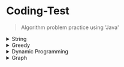# Coding-Test
> Algorithm problem practice using 'Java'

<details>
  <summary>String</summary>
  
  ---
  [> Omok](https://github.com/leeheefull/Algorithms/tree/master/CodingTest/src/string/Omok.java)
  
  [> Pyramid](https://github.com/leeheefull/Algorithms/tree/master/CodingTest/src/string/Pyramid.java)
  
  [> White Blank (baekjoon 1100)](https://github.com/leeheefull/Algorithms/tree/master/CodingTest/src/string/WhiteBlank.java)

  [> CMD (baekjoon 1032)](https://github.com/leeheefull/Algorithms/tree/master/CodingTest/src/string/CMD.java)

  [> Number Of Words (baekjoon 1152)](https://github.com/leeheefull/Algorithms/tree/master/CodingTest/src/string/NumberOfWords.java)

  [> Word Study (baekjoon 1157)](https://github.com/leeheefull/Algorithms/tree/master/CodingTest/src/string/WordStudy.java)

  [> Group Word Checker (baekjoon 1316)](https://github.com/leeheefull/Algorithms/tree/master/CodingTest/src/string/GroupWordChecker.java)

  [> Cannot Hear, See (baekjoon 1764)](https://github.com/leeheefull/Algorithms/tree/master/CodingTest/src/string/CannotHearSee.java)

  [> Right Angle Triangle (baekjoon 2438)](https://github.com/leeheefull/Algorithms/tree/master/CodingTest/src/string/RightAngleTriangle.java)

  [> Number Of Numbers (baekjoon 2577)](https://github.com/leeheefull/Algorithms/tree/master/CodingTest/src/string/NumberOfNumbers.java)

  [> Measure Word Length (baekjoon 2743)](https://github.com/leeheefull/Algorithms/tree/master/CodingTest/src/string/MeasureWordLength.java)
  
  [> Why KMP? (baekjoon 2902)](https://github.com/leeheefull/Algorithms/tree/master/CodingTest/src/string/WhyKMP.java)

  [> Croatia Alphabet (baekjoon 2941)](https://github.com/leeheefull/Algorithms/tree/master/CodingTest/src/string/CroatiaAlphabet.java)

  [> Balanced World (baekjoon 4949)](https://github.com/leeheefull/Algorithms/tree/master/CodingTest/src/string/BalancedWorld.java)
  
  [> OX Quiz (baekjoon 8958)](https://github.com/leeheefull/Algorithms/tree/master/CodingTest/src/string/OXQuiz.java)
  
  [> Parenthesis (baekjoon 9012)](https://github.com/leeheefull/Algorithms/tree/master/CodingTest/src/string/Parenthesis.java)

  [> Zero (baekjoon 10773)](https://github.com/leeheefull/Algorithms/tree/master/CodingTest/src/string/Zero.java)

  [> Read Vertical (baekjoon 10798)](https://github.com/leeheefull/Algorithms/tree/master/CodingTest/src/string/ReadVertical.java)
  
  [> Number Of Alphabet (baekjoon 10808)](https://github.com/leeheefull/Algorithms/tree/master/CodingTest/src/string/NumberOfAlphabet.java)

  [> Find Alphabet (baekjoon 10809)](https://github.com/leeheefull/Algorithms/tree/master/CodingTest/src/string/FindAlphabet.java)

  [> A Plus B (6) (baekjoon 10953)](https://github.com/leeheefull/Algorithms/tree/master/CodingTest/src/string/APlusB6.java)

  [> Check Palindrome (baekjoon 10988)](https://github.com/leeheefull/Algorithms/tree/master/CodingTest/src/string/CheckPalindrome.java)

  [> ROT13 (baekjoon 11655)](https://github.com/leeheefull/Algorithms/tree/master/CodingTest/src/string/ROT13.java)

  [> Suffix Array (baekjoon 11656)](https://github.com/leeheefull/Algorithms/tree/master/CodingTest/src/string/SuffixArray.java)

  [> Same Input, output (2) (baekjoon 11719)](https://github.com/leeheefull/Algorithms/tree/master/CodingTest/src/string/SameInOutput2.java)

  [> Sum Of Numbers (baekjoon 11720)](https://github.com/leeheefull/Algorithms/tree/master/CodingTest/src/string/SumOfNumbers.java)

  [> Break 10 (baekjoon 11721)](https://github.com/leeheefull/Algorithms/tree/master/CodingTest/src/string/Break10.java)

  ---
</details>

<details>
  <summary>Greedy</summary>
  
  ---
  [> Matrix (baekjoon 1080)](https://github.com/leeheefull/Algorithms/tree/master/CodingTest/src/greedy/Matrix.java)
  
  [> Stand In Line (baekjoon 1138)](https://github.com/leeheefull/Algorithms/tree/master/CodingTest/src/greedy/StandInLine.java)
  
  [> Word Math (baekjoon 1339)](https://github.com/leeheefull/Algorithms/tree/master/CodingTest/src/greedy/WordMath.java)

  [> Repairman (baekjoon 1449)](https://github.com/leeheefull/Algorithms/tree/master/CodingTest/src/greedy/Repairman.java)
  
  [> Lost Parenthesis (baekjoon 1541)](https://github.com/leeheefull/Algorithms/tree/master/CodingTest/src/greedy/LostParenthesis.java)
  
  [> Tie Number (baekjoon 1744)](https://github.com/leeheefull/Algorithms/tree/master/CodingTest/src/greedy/TieNumber.java)
  
  [> Sick Knight (baekjoon 1784)](https://github.com/leeheefull/Algorithms/tree/master/CodingTest/src/greedy/SickKnight.java)
  
  [> Meeting Room Allocation (baekjoon 1931)](https://github.com/leeheefull/Algorithms/tree/master/CodingTest/src/greedy/MeetingRoomAllocation.java)
  
  [> New Recruit (baekjoon 1946)](https://github.com/leeheefull/Algorithms/tree/master/CodingTest/src/greedy/NewRecruit.java)
  
  [> Rope (baekjoon 2217)](https://github.com/leeheefull/Algorithms/tree/master/CodingTest/src/greedy/Rope.java)
  
  [> Scales (baekjoon 2437)](https://github.com/leeheefull/Algorithms/tree/master/CodingTest/src/greedy/Scales.java)
  
  [> Exchange (baekjoon 5585)](https://github.com/leeheefull/Algorithms/tree/master/CodingTest/src/greedy/Exchange.java)
  
  [> Microwave Oven (baekjoon 10162)](https://github.com/leeheefull/Algorithms/tree/master/CodingTest/src/greedy/MicrowaveOven.java)
  
  [> Coin 0 (baekjoon 11047)](https://github.com/leeheefull/Algorithms/tree/master/CodingTest/src/greedy/Coin0.java)
  
  [> ATM (baekjoon 11399)](https://github.com/leeheefull/Algorithms/tree/master/CodingTest/src/greedy/ATM.java)
  
  ---
</details>

<details>
  <summary>Dynamic Programming</summary>
  
  ---
  [> Fibonacci Function (baekjoon 1003)](https://github.com/leeheefull/Algorithms/tree/master/CodingTest/src/dynamicProgramming/FibonacciFunction.java)

  [> RGB Distance (baekjoon 1149)](https://github.com/leeheefull/Algorithms/tree/master/CodingTest/src/dynamicProgramming/RGBDistance.java)

  [> Make 1 (baekjoon 1463)](https://github.com/leeheefull/Algorithms/tree/master/CodingTest/src/dynamicProgramming/Make1.java)

  [> Continuous Sum (baekjoon 1912)](https://github.com/leeheefull/Algorithms/tree/master/CodingTest/src/dynamicProgramming/ContinuousSum.java)

  [> Integer Triangle (baekjoon 1932)](https://github.com/leeheefull/Algorithms/tree/master/CodingTest/src/dynamicProgramming/IntegerTriangle.java)

  [> WineTasting (baekjoon 2156)](https://github.com/leeheefull/Algorithms/tree/master/CodingTest/src/dynamicProgramming/WineTasting.java)

  [> Pinary Number (baekjoon 2193)](https://github.com/leeheefull/Algorithms/tree/master/CodingTest/src/dynamicProgramming/PinaryNumber.java)

  [> Climb Stair (baekjoon 2579)](https://github.com/leeheefull/Algorithms/tree/master/CodingTest/src/dynamicProgramming/ClimbStair.java)

  [> Fibonacci Number (2) (baekjoon 2748)](https://github.com/leeheefull/Algorithms/tree/master/CodingTest/src/dynamicProgramming/FibonacciNumber2.java)
  
  [> Sugar Delivery (baekjoon 2839)](https://github.com/leeheefull/Algorithms/tree/master/CodingTest/src/dynamicProgramming/SugarDelivery.java)

  [> Add 123 (baekjoon 9095)](https://github.com/leeheefull/Algorithms/tree/master/CodingTest/src/dynamicProgramming/Add123.java)  

  [> Number Of Easy Step (baekjoon 10844)](https://github.com/leeheefull/Algorithms/tree/master/CodingTest/src/dynamicProgramming/NumberOfEasyStep.java)  

  [> LIS (baekjoon 11053)](https://github.com/leeheefull/Algorithms/tree/master/CodingTest/src/dynamicProgramming/LIS.java)  

  [> 2N Tiling (baekjoon 11726)](https://github.com/leeheefull/Algorithms/tree/master/CodingTest/src/dynamicProgramming/Tiling2N.java)  

  [> 2N Tiling (2) (baekjoon 11727)](https://github.com/leeheefull/Algorithms/tree/master/CodingTest/src/dynamicProgramming/Tiling2N2.java)  
  
  ---
</details>


<details>
  <summary>Graph</summary>
  
  ---
  ---
</details>